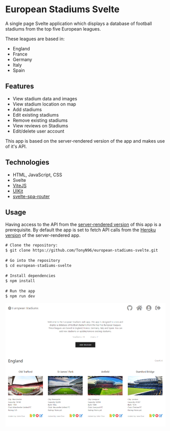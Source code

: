 # European Stadiums Svelte

A single page Svelte application which displays a database of football stadiums from the top five European leagues.

These leagues are based in:

- England
- France
- Germany
- Italy
- Spain

## Features

- View stadium data and images
- View stadium location on map
- Add stadiums
- Edit existing stadiums
- Remove existing stadiums
- View reviews on Stadiums
- Edit/delete user account

This app is based on the server-rendered version of the app and makes use of it's API.

## Technologies

- HTML, JavaScript, CSS
- Svelte
- [ViteJS](https://vitejs.dev/)
- [UIKit](https://getuikit.com/)
- [svelte-spa-router](https://www.npmjs.com/package/svelte-spa-router)

## Usage

Having access to the API from the [server-rendered version](https://github.com/TonyN96/european-stadiums) of this app is a prerequisite.
By default the app is set to fetch API calls from the [Heroku version](https://european-stadiums.herokuapp.com/) of the server-rendered app.

```
# Clone the repository:
$ git clone https://github.com/TonyN96/european-stadiums-svelte.git

# Go into the repository
$ cd european-stadiums-svelte

# Install dependencies
$ npm install

# Run the app
$ npm run dev
```

![Screenshot](public/screenshot.png)